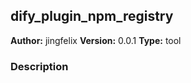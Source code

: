 ## dify_plugin_npm_registry

**Author:** jingfelix
**Version:** 0.0.1
**Type:** tool

### Description



